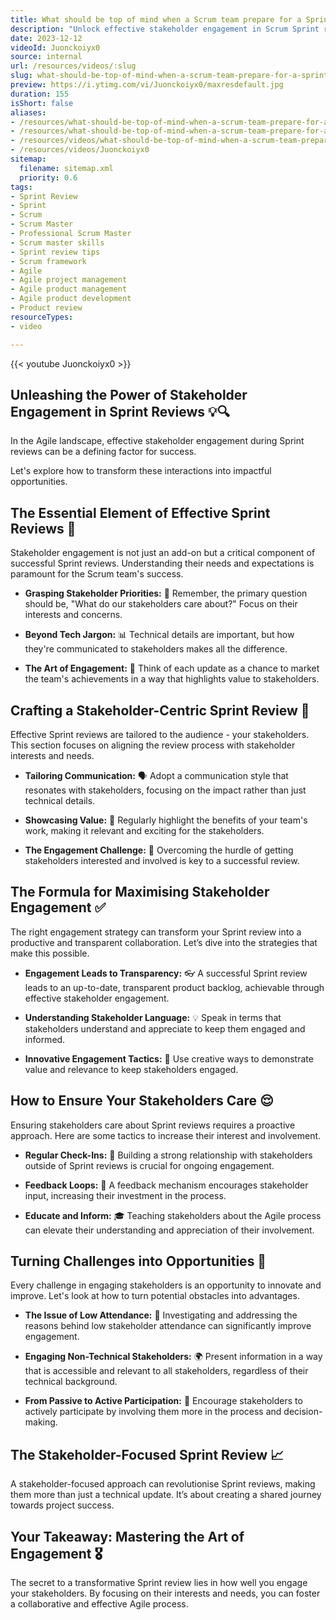 ```yaml
---
title: What should be top of mind when a Scrum team prepare for a Sprint review?
description: "Unlock effective stakeholder engagement in Scrum Sprint reviews! Discover strategies to align your team’s efforts for better project outcomes. \U0001F4C8\U0001F91D"
date: 2023-12-12
videoId: Juonckoiyx0
source: internal
url: /resources/videos/:slug
slug: what-should-be-top-of-mind-when-a-scrum-team-prepare-for-a-sprint-review
preview: https://i.ytimg.com/vi/Juonckoiyx0/maxresdefault.jpg
duration: 155
isShort: false
aliases:
- /resources/what-should-be-top-of-mind-when-a-scrum-team-prepare-for-a-sprint-review-2
- /resources/what-should-be-top-of-mind-when-a-scrum-team-prepare-for-a-sprint-review
- /resources/videos/what-should-be-top-of-mind-when-a-scrum-team-prepare-for-a-sprint-review
- /resources/videos/Juonckoiyx0
sitemap:
  filename: sitemap.xml
  priority: 0.6
tags:
- Sprint Review
- Sprint
- Scrum
- Scrum Master
- Professional Scrum Master
- Scrum master skills
- Sprint review tips
- Scrum framework
- Agile
- Agile project management
- Agile product management
- Agile product development
- Product review
resourceTypes:
- video

---
```

{{< youtube Juonckoiyx0 >}}

## Unleashing the Power of Stakeholder Engagement in Sprint Reviews 💡**🔍** 

In the Agile landscape, effective stakeholder engagement during Sprint reviews can be a defining factor for success.  

Let's explore how to transform these interactions into impactful opportunities. 

## The Essential Element of Effective Sprint Reviews 🌟 

Stakeholder engagement is not just an add-on but a critical component of successful Sprint reviews. Understanding their needs and expectations is paramount for the Scrum team's success. 

- **Grasping Stakeholder Priorities:** 🤝 Remember, the primary question should be, "What do our stakeholders care about?" Focus on their interests and concerns. 

- **Beyond Tech Jargon:** 📊 Technical details are important, but how they're communicated to stakeholders makes all the difference. 

- **The Art of Engagement:** 💬 Think of each update as a chance to market the team's achievements in a way that highlights value to stakeholders. 

## Crafting a Stakeholder-Centric Sprint Review 🎯 

Effective Sprint reviews are tailored to the audience - your stakeholders. This section focuses on aligning the review process with stakeholder interests and needs. 

- **Tailoring Communication:** 🗣️ Adopt a communication style that resonates with stakeholders, focusing on the impact rather than just technical details. 

- **Showcasing Value:** 🚀 Regularly highlight the benefits of your team's work, making it relevant and exciting for the stakeholders. 

- **The Engagement Challenge:** 👥 Overcoming the hurdle of getting stakeholders interested and involved is key to a successful review. 

## The Formula for Maximising Stakeholder Engagement ✅ 

The right engagement strategy can transform your Sprint review into a productive and transparent collaboration. Let’s dive into the strategies that make this possible. 

- **Engagement Leads to Transparency:** 👓 A successful Sprint review leads to an up-to-date, transparent product backlog, achievable through effective stakeholder engagement. 

- **Understanding Stakeholder Language:** 💡 Speak in terms that stakeholders understand and appreciate to keep them engaged and informed. 

- **Innovative Engagement Tactics:** 🌈 Use creative ways to demonstrate value and relevance to keep stakeholders engaged. 

## How to Ensure Your Stakeholders Care 😌 

Ensuring stakeholders care about Sprint reviews requires a proactive approach. Here are some tactics to increase their interest and involvement. 

- **Regular Check-Ins:** 📆 Building a strong relationship with stakeholders outside of Sprint reviews is crucial for ongoing engagement. 

- **Feedback Loops:** 🔄 A feedback mechanism encourages stakeholder input, increasing their investment in the process. 

- **Educate and Inform:** 🎓 Teaching stakeholders about the Agile process can elevate their understanding and appreciation of their involvement. 

## Turning Challenges into Opportunities 🚧 

Every challenge in engaging stakeholders is an opportunity to innovate and improve. Let's look at how to turn potential obstacles into advantages. 

- **The Issue of Low Attendance:** 🛑 Investigating and addressing the reasons behind low stakeholder attendance can significantly improve engagement. 

- **Engaging Non-Technical Stakeholders:** 🌍 Present information in a way that is accessible and relevant to all stakeholders, regardless of their technical background. 

- **From Passive to Active Participation:** 👋 Encourage stakeholders to actively participate by involving them more in the process and decision-making. 

## The Stakeholder-Focused Sprint Review 📈 

A stakeholder-focused approach can revolutionise Sprint reviews, making them more than just a technical update. It’s about creating a shared journey towards project success. 

## Your Takeaway: Mastering the Art of Engagement 🎖️ 

The secret to a transformative Sprint review lies in how well you engage your stakeholders. By focusing on their interests and needs, you can foster a collaborative and effective Agile process.







